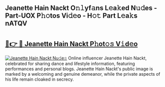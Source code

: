 ## Jeanette Hain Nackt O𝚗𝚕yf𝚊ns L𝚎a𝚔ed N𝚞𝚍es - Part-UOX P𝚑𝚘tos Vi𝚍𝚎o - H𝚘𝚝 Part L𝚎a𝚔s nATQV

# <h2><a href="http://kf5w3nl.oniu.top/?m=Jeanette+Hain+Nackt">🔗👉 🔴 Jeanette Hain Nackt P𝚑ot𝚘𝚜 V𝚒d𝚎o</a></h2>

[![Jeanette Hain Nackt Nu𝚍e𝚜](https://i.imgur.com/0qMVB7G.gif)](http://kf5w3nl.oniu.top/?m=Jeanette+Hain+Nackt)
Online influencer Jeanette Hain Nackt, celebrated for sharing dance and lifestyle information, featuring performances and personal blogs. Jeanette Hain Nackt's public image is marked by a welcoming and genuine demeanor, while the private aspects of his life remain cloaked in secrecy.  
